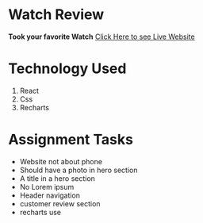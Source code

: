 # Watch Review

**Took your favorite Watch**
[ Click Here to see Live Website](https://watch-gallary.netlify.app/)

# Technology Used

1. React
1. Css
1. Recharts

# Assignment Tasks

- Website not about phone
- Should have a photo in hero section
- A title in a hero section
- No Lorem ipsum
- Header navigation
- customer review section
- recharts use
